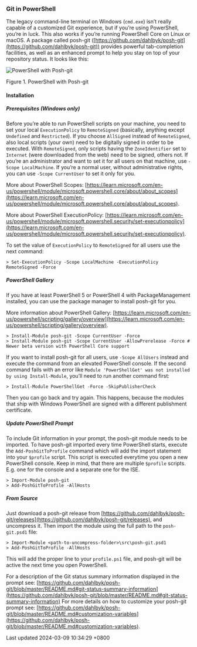 ### Git in PowerShell

The legacy command-line terminal on Windows (`cmd.exe`) isn’t really
capable of a customized Git experience, but if you’re using PowerShell,
you’re in luck. This also works if you’re running PowerShell Core on
Linux or macOS. A package called posh-git
([https://github.com/dahlbyk/posh-git](https://github.com/dahlbyk/posh-git))
provides powerful tab-completion facilities, as well as an enhanced
prompt to help you stay on top of your repository status. It looks like
this:

![PowerShell with Posh-git](../../../../images/posh-git.png)

Figure 1. PowerShell with Posh-git

#### Installation

##### Prerequisites (Windows only)

Before you’re able to run PowerShell scripts on your machine, you need
to set your local `ExecutionPolicy` to `RemoteSigned` (basically,
anything except `Undefined` and `Restricted`). If you choose `AllSigned`
instead of `RemoteSigned`, also local scripts (your own) need to be
digitally signed in order to be executed. With `RemoteSigned`, only
scripts having the `ZoneIdentifier` set to `Internet` (were downloaded
from the web) need to be signed, others not. If you’re an administrator
and want to set it for all users on that machine, use
`-Scope LocalMachine`. If you’re a normal user, without administrative
rights, you can use `-Scope CurrentUser` to set it only for you.

More about PowerShell Scopes:
[https://learn.microsoft.com/en-us/powershell/module/microsoft.powershell.core/about/about_scopes](https://learn.microsoft.com/en-us/powershell/module/microsoft.powershell.core/about/about_scopes).

More about PowerShell ExecutionPolicy:
[https://learn.microsoft.com/en-us/powershell/module/microsoft.powershell.security/set-executionpolicy](https://learn.microsoft.com/en-us/powershell/module/microsoft.powershell.security/set-executionpolicy).

To set the value of `ExecutionPolicy` to `RemoteSigned` for all users
use the next command:

```shell
> Set-ExecutionPolicy -Scope LocalMachine -ExecutionPolicy RemoteSigned -Force
```

##### PowerShell Gallery

If you have at least PowerShell 5 or PowerShell 4 with PackageManagement
installed, you can use the package manager to install posh-git for you.

More information about PowerShell Gallery:
[https://learn.microsoft.com/en-us/powershell/scripting/gallery/overview](https://learn.microsoft.com/en-us/powershell/scripting/gallery/overview).

```shell
> Install-Module posh-git -Scope CurrentUser -Force
> Install-Module posh-git -Scope CurrentUser -AllowPrerelease -Force # Newer beta version with PowerShell Core support
```

If you want to install posh-git for all users, use `-Scope AllUsers`
instead and execute the command from an elevated PowerShell console. If
the second command fails with an error like
`Module 'PowerShellGet' was not installed by using Install-Module`,
you’ll need to run another command first:

```shell
> Install-Module PowerShellGet -Force -SkipPublisherCheck
```

Then you can go back and try again. This happens, because the modules
that ship with Windows PowerShell are signed with a different
publishment certificate.

##### Update PowerShell Prompt

To include Git information in your prompt, the posh-git module needs to
be imported. To have posh-git imported every time PowerShell starts,
execute the `Add-PoshGitToProfile` command which will add the import
statement into your `$profile` script. This script is executed everytime
you open a new PowerShell console. Keep in mind, that there are multiple
`$profile` scripts. E.g. one for the console and a separate one for the
ISE.

```shell
> Import-Module posh-git
> Add-PoshGitToProfile -AllHosts
```

##### From Source

Just download a posh-git release from
[https://github.com/dahlbyk/posh-git/releases](https://github.com/dahlbyk/posh-git/releases),
and uncompress it. Then import the module using the full path to the
`posh-git.psd1` file:

```shell
> Import-Module <path-to-uncompress-folder>\src\posh-git.psd1
> Add-PoshGitToProfile -AllHosts
```

This will add the proper line to your `profile.ps1` file, and posh-git
will be active the next time you open PowerShell.

For a description of the Git status summary information displayed in the
prompt see:
[https://github.com/dahlbyk/posh-git/blob/master/README.md#git-status-summary-information](https://github.com/dahlbyk/posh-git/blob/master/README.md#git-status-summary-information)
For more details on how to customize your posh-git prompt see:
[https://github.com/dahlbyk/posh-git/blob/master/README.md#customization-variables](https://github.com/dahlbyk/posh-git/blob/master/README.md#customization-variables).

Last updated 2024-03-09 10:34:29 +0800
